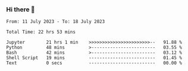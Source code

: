 ### Hi there 👋

<!--
**ututono/ututono** is a ✨ _special_ ✨ repository because its `README.md` (this file) appears on your GitHub profile.

Here are some ideas to get you started:

- 🔭 I’m currently working on ...
- 🌱 I’m currently learning ...
- 👯 I’m looking to collaborate on ...
- 🤔 I’m looking for help with ...
- 💬 Ask me about ...
- 📫 How to reach me: ...
- 😄 Pronouns: ...
- ⚡ Fun fact: ...
-->



<!--START_SECTION:waka-->

```text
From: 11 July 2023 - To: 18 July 2023

Total Time: 22 hrs 53 mins

Jupyter        21 hrs 1 min    >>>>>>>>>>>>>>>>>>>>>>>--   91.88 %
Python         48 mins         >------------------------   03.55 %
Bash           42 mins         >------------------------   03.12 %
Shell Script   19 mins         -------------------------   01.45 %
Text           0 secs          -------------------------   00.00 %
```

<!--END_SECTION:waka-->
